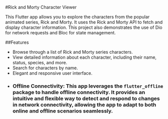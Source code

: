 #Rick and Morty Character Viewer

This Flutter app allows you to explore the characters from the popular animated series, Rick and Morty. It uses the Rick and Morty API to fetch and display character information. This project also demonstrates the use of Dio for network requests and Bloc for state management.

##Features
* Browse through a list of Rick and Morty series characters.
* View detailed information about each character, including their name, status, species, and more.
* Search for characters by name.
* Elegant and responsive user interface.
* ### Offline Connectivity: This app leverages the `flutter_offline` package to handle offline connectivity. It provides an intuitive and flexible way to detect and respond to changes in network connectivity, allowing the app to adapt to both online and offline scenarios seamlessly.
